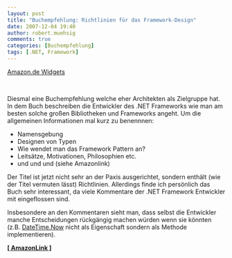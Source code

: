 ```yaml
---
layout: post
title: "Buchempfehlung: Richtlinien für das Framework-Design"
date: 2007-12-04 19:40
author: robert.muehsig
comments: true
categories: [Buchempfehlung]
tags: [.NET, Framework]
---
```

<SCRIPT charset="utf-8" type="text/javascript" src="http://ws.amazon.de/widgets/q?ServiceVersion=20070822&amp;MarketPlace=DE&amp;ID=V20070822/DE/meinkleinerbl-21/8001/db6b2815-229a-45fb-a4f0-fad3210d07ac"> </SCRIPT> <NOSCRIPT><A HREF="http://ws.amazon.de/widgets/q?ServiceVersion=20070822&amp;MarketPlace=DE&amp;ID=V20070822%2FDE%2Fmeinkleinerbl-21%2F8001%2Fdb6b2815-229a-45fb-a4f0-fad3210d07ac&amp;Operation=NoScript">Amazon.de Widgets</A></NOSCRIPT> <p>&nbsp;</p> <p>Diesmal eine Buchempfehlung welche eher Architekten als Zielgruppe hat. In dem Buch beschreiben die Entwickler des .NET Frameworks wie man am besten solche großen Bibliotheken und Frameworks angeht. Um die allgemeinen Informationen mal kurz zu benennnen:</p> <ul> <li>Namensgebung</li> <li>Designen von Typen</li> <li>Wie wendet man das Framework Pattern an?</li> <li>Leitsätze, Motivationen, Philosophien etc.</li> <li>und und und (siehe Amazonlink)</li></ul> <p>Der Titel ist jetzt nicht sehr an der Paxis ausgerichtet, sondern enthält (wie der Titel vermuten lässt) Richtlinien. Allerdings finde ich persönlich das Buch sehr interessant, da viele Kommentare der .NET Framework Entwickler mit eingeflossen sind.</p> <p>Insbesondere an den Kommentaren sieht man, dass selbst die Entwickler manche Entscheidungen rückgängig machen würden wenn sie könnten (z.B. <a href="http://msdn2.microsoft.com/en-us/library/system.datetime.now.aspx" target="_blank">DateTime.Now</a> nicht als Eigenschaft sondern als Methode implementieren).</p> <p><a href="http://www.amazon.de/dp/3827326265?&amp;camp=2474&amp;creative=8998&amp;linkCode=wey&amp;tag=meinkleinerbl-21" target="_blank"><strong>[ AmazonLink ]</strong></a></p>
